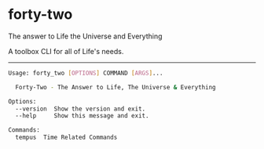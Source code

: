 # forty-two
The answer to Life the Universe and Everything

A toolbox CLI for all of Life's needs.

-----

```bash
Usage: forty_two [OPTIONS] COMMAND [ARGS]...

  Forty-Two - The Answer to Life, The Universe & Everything

Options:
  --version  Show the version and exit.
  --help     Show this message and exit.

Commands:
  tempus  Time Related Commands
```
